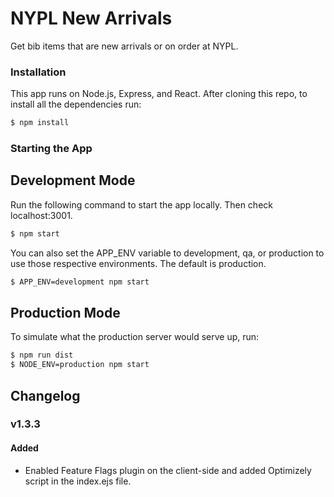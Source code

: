 # NYPL New Arrivals

Get bib items that are new arrivals or on order at NYPL.

### Installation
This app runs on Node.js, Express, and React. After cloning this repo, to install all the dependencies run:

```sh
$ npm install
```

### Starting the App
## Development Mode
Run the following command to start the app locally. Then check localhost:3001.

```sh
$ npm start
```

You can also set the APP_ENV variable to development, qa, or production to use those respective environments. The default is production.

```sh
$ APP_ENV=development npm start
```

## Production Mode
To simulate what the production server would serve up, run:

```sh
$ npm run dist
$ NODE_ENV=production npm start
```

## Changelog

### v1.3.3
#### Added
- Enabled Feature Flags plugin on the client-side and added Optimizely script in the index.ejs file.
